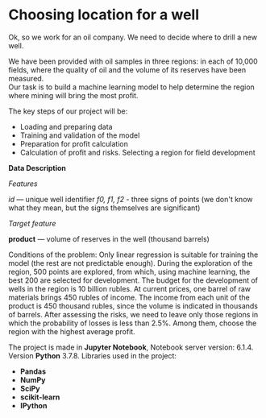 # Choosing location for a well
  
Ok, so we work for an oil company. We need to decide where to drill a new well.

We have been provided with oil samples in three regions: in each of 10,000 fields, where the quality of oil and the volume of its reserves have been measured.  
Our task is to build a machine learning model to help determine the region where mining will bring the most profit.
  
The key steps of our project will be:

* Loading and preparing data
* Training and validation of the model
* Preparation for profit calculation
* Calculation of profit and risks. Selecting a region for field development

**Data Description**

*Features*
  
*id* — unique well identifier
*f0, f1, f2* - three signs of points (we don't know what they mean, but the signs themselves are significant)
  
*Target feature*
  
**product** — volume of reserves in the well (thousand barrels)
  
Conditions of the problem:
Only linear regression is suitable for training the model (the rest are not predictable enough).
During the exploration of the region, 500 points are explored, from which, using machine learning, the best 200 are selected for development.
The budget for the development of wells in the region is 10 billion rubles.
At current prices, one barrel of raw materials brings 450 rubles of income. The income from each unit of the product is 450 thousand rubles, since the volume is indicated in thousands of barrels.
After assessing the risks, we need to leave only those regions in which the probability of losses is less than 2.5%. Among them, choose the region with the highest average profit.
  
The project is made in **Jupyter Notebook**, Notebook server version: 6.1.4. Version **Python** 3.7.8.
Libraries used in the project:
* **Pandas**
* **NumPy**
* **SciPy**
* **scikit-learn**
* **IPython**
